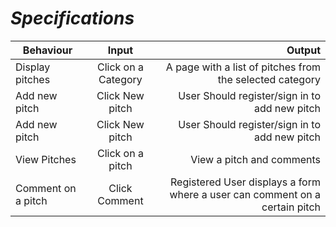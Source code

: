 # **_Specifications_**


|    **Behaviour**  | **Input**          | **Output**  |
| ------------- |:-------------:| -----:|
| Display pitches     | Click on a Category | A page with a list of pitches from the selected category |
| Add new pitch     |  Click New pitch	   |   User Should register/sign in to add new pitch          |
|  Add new pitch    | Click New pitch | User Should register/sign in to add new pitch |
|   View Pitches    | Click on a pitch	      |   View a pitch and comments |
| Comment on a pitch | Click Comment	      |    Registered User displays a form where a user can comment on a certain pitch|

